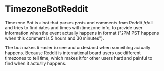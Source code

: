 # TimezoneBotReddit

Timezone Bot is a bot that parses posts and comments from Reddit /r/all and tries to find dates and times with timezone info, to provide user information when the event actually happens in format ("2PM PST happens when this comment is 5 hours and 30 minutes").

The bot makes it easier to see and undestand when something actually happens. Because Reddit is international board users use different timezones to tell time, which makes it for other users hard and painful to find when it actually happens.
